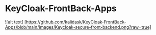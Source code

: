 # KeyCloak-FrontBack-Apps


![alt text] [https://github.com/kalidask/KeyCloak-FrontBack-Apps/blob/main/images/Keycloak-secure-front-backend.png?raw=true]
